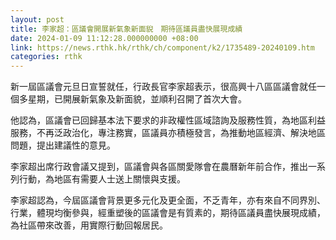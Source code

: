 ```yaml
---
layout: post
title: 李家超：區議會開展新氣象新面貎　期待區議員盡快展現成績
date: 2024-01-09 11:12:28.000000000 +08:00
link: https://news.rthk.hk/rthk/ch/component/k2/1735489-20240109.htm
categories: rthk
---
```


新一屆區議會元旦日宣誓就任，行政長官李家超表示，很高興十八區區議會就任一個多星期，已開展新氣象及新面貌，並順利召開了首次大會。

他認為，區議會已回歸基本法下要求的非政權性區域諮詢及服務性質，為地區利益服務，不再泛政治化，專注務實，區議員亦積極發言，為推動地區經濟、解決地區問題，提出建議性的意見。

李家超出席行政會議又提到，區議會與各區關愛隊會在農曆新年前合作，推出一系列行動，為地區有需要人士送上關懷與支援。

李家超認為，今屆區議會背景更多元化及更全面，不乏青年，亦有來自不同界別、行業，體現均衡參與，經重塑後的區議會是有質素的，期待區議員盡快展現成績，為社區帶來改善，用實際行動回報居民。
